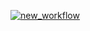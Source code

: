 [![new_workflow](https://github.com/di4kodima/cpp_hello_world/actions/workflows/Action.yaml/badge.svg)](https://github.com/di4kodima/cpp_hello_world/actions/workflows/Action.yaml)
